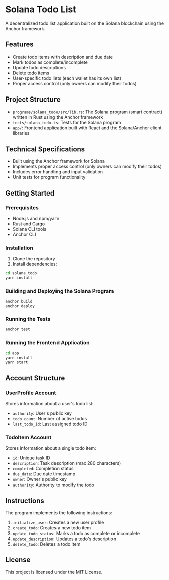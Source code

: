 # Solana Todo List

A decentralized todo list application built on the Solana blockchain using the Anchor framework.

## Features

- Create todo items with description and due date
- Mark todos as complete/incomplete
- Update todo descriptions
- Delete todo items
- User-specific todo lists (each wallet has its own list)
- Proper access control (only owners can modify their todos)

## Project Structure

- `programs/solana_todo/src/lib.rs`: The Solana program (smart contract) written in Rust using the Anchor framework
- `tests/solana_todo.ts`: Tests for the Solana program
- `app/`: Frontend application built with React and the Solana/Anchor client libraries

## Technical Specifications

- Built using the Anchor framework for Solana
- Implements proper access control (only owners can modify their todos)
- Includes error handling and input validation
- Unit tests for program functionality

## Getting Started

### Prerequisites

- Node.js and npm/yarn
- Rust and Cargo
- Solana CLI tools
- Anchor CLI

### Installation

1. Clone the repository
2. Install dependencies:

```bash
cd solana_todo
yarn install
```

### Building and Deploying the Solana Program

```bash
anchor build
anchor deploy
```

### Running the Tests

```bash
anchor test
```

### Running the Frontend Application

```bash
cd app
yarn install
yarn start
```

## Account Structure

### UserProfile Account

Stores information about a user's todo list:

- `authority`: User's public key
- `todo_count`: Number of active todos
- `last_todo_id`: Last assigned todo ID

### TodoItem Account

Stores information about a single todo item:

- `id`: Unique task ID
- `description`: Task description (max 280 characters)
- `completed`: Completion status
- `due_date`: Due date timestamp
- `owner`: Owner's public key
- `authority`: Authority to modify the todo

## Instructions

The program implements the following instructions:

1. `initialize_user`: Creates a new user profile
2. `create_todo`: Creates a new todo item
3. `update_todo_status`: Marks a todo as complete or incomplete
4. `update_description`: Updates a todo's description
5. `delete_todo`: Deletes a todo item

## License

This project is licensed under the MIT License. 